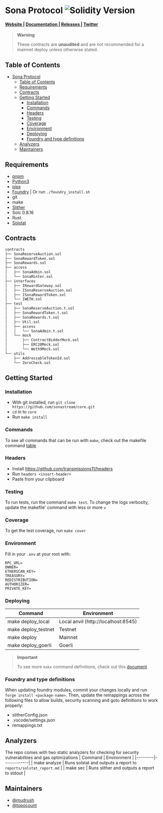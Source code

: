# Sona Protocol ![Solidity Version](https://img.shields.io/badge/solidity-%3E%3D%200.8.16-lime) 

<div align="left">
  <h4>
    <a href="https://sona.stream">
      Website
    </a>
    <span> | </span>
    <a href="https://docs.sona.stream">
      Documentation
    </a>
    <span> | </span>
    <a href="https://github.com/sonastream/core/releases">
      Releases
    </a>
    <span> | </span>
    <a href="https://twitter.com/sonastream">
      Twitter
    </a>
  </h4>
</div>

> **Warning**
>
> These contracts are **unaudited** and are not recommended for a mainnet deploy unless otherwise stated.

## Table of Contents

- [Sona Protocol ](#sona-protocol-)
  - [Table of Contents](#table-of-contents)
  - [Requirements](#requirements)
  - [Contracts](#contracts)
  - [Getting Started](#getting-started)
    - [Installation](#installation)
    - [Commands](#commands)
    - [Headers](#headers)
    - [Testing](#testing)
    - [Coverage](#coverage)
    - [Environment](#environment)
    - [Deploying](#deploying)
    - [Foundry and type definitions](#foundry-and-type-definitions)
  - [Analyzers](#analyzers)
  - [Maintainers](#maintainers)

## Requirements

- [pnpm](https://pnpm.io/installation)
- [Python3](https://www.python.org/downloads/)
- [pipx](https://github.com/pypa/pipx)
- [Foundry](https://github.com/foundry-rs/foundry) | Or run `./foundry_install.sh`
- git
- make
- [Slither](https://github.com/crytic/slither)
- Solc 0.8.16
- Rust
- [Solstat](https://github.com/0xKitsune/solstat#currently-identified-optimizations-vulnerabilities-and-qa)

## Contracts

```bash
contracts
├── SonaReserveAuction.sol
├── SonaRewardToken.sol
├── SonaRewards.sol
├── access
│   ├── SonaAdmin.sol
│   └── SonaMinter.sol
├── interfaces
│   ├── IRewardGateway.sol
│   ├── ISonaReserveAuction.sol
│   ├── ISonaRewardToken.sol
│   └── IWETH.sol
├── test
│   ├── SonaReserveAuction.t.sol
│   ├── SonaRewardToken.t.sol
│   ├── SonaRewards.t.sol
│   ├── Util.sol
│   ├── access
│   │   └── SonaAdmin.t.sol
│   └── mock
│       ├── ContractBidderMock.sol
│       ├── ERC20Mock.sol
│       └── Weth9Mock.sol
└── utils
    ├── AddressableTokenId.sol
    └── ZeroCheck.sol

```

## Getting Started

### Installation

- With git installed, run `git clone https://github.com/sonastream/core.git`
- `cd` in to `core`
- Run `make install`

### Commands

To see all commands that can be run with `make`, check out the makefile command [table](./Makefile.md)

### Headers

- Install https://github.com/transmissions11/headers
- Run `headers <insert-header>`
- Paste from your clipboard

### Testing

To run tests, run the command `make test`. To change the logs verbosity, update the makefile' command with less or more `v`

### Coverage

To get the test coverage, run `make cover`

### Environment

Fill in your `.env` at your root with:

```
RPC_URL=
OWNER=
ETHERSCAN_KEY=
TREASURY=
REDISTRIBUTION=
AUTHORIZER=
PRIVATE_KEY=
```

### Deploying

| Command            | Environment                         |
| ------------------ | ----------------------------------- |
| make deploy_local  | Local anvil (http://localhost:8545) |
| make deploy_testnet | Testnet |
| make deploy        | Mainnet                             |
| make deploy_goerli | Goerli                              |

> **Important**
>
> To see more `make` command definitions, check out this [document](./Makefile.md)

### Foundry and type definitions

When updating foundry modules, commit your changes locally and run `forge install <package-name>`. Then, update the remappings across the following files to allow builds, security scanning and goto definitions to work properly:

- slitherConfig.json
- .vscode/settings.json
- remappings.txt

## Analyzers

The repo comes with two static analyzers for checking for security vulnerabiltiies and gas optimizations
| Command | Environment |
|---------|-------------|
| make analyze | Runs solstat and outputs a report to `reports/solstat_report.md` |
| make sec | Runs slither and outputs a report to stdout |

## Maintainers

- [@mudrush](https://github.com/mudrush)
- [@topocount](https://github.com/topocount)
